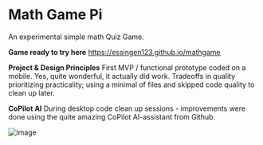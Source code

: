 # Math Game Pi
An experimental simple math Quiz Game. 


**Game ready to try here**
https://essingen123.github.io/mathgame

**Project & Design Principles**
First MVP / functional prototype coded on a mobile. Yes, quite
wonderful, it actually did work. 
 Tradeoffs in quality prioritizing practicality; using a minimal of files
 and skipped code quality to clean up later.  

**CoPilot AI** 
During desktop code clean up sessions - improvements were done using 
the quite amazing CoPilot AI-assistant from Github. 



![image](https://user-images.githubusercontent.com/20803840/151665677-3da049d3-4c5d-4935-b8e2-8b85fb4a1cd8.png)

